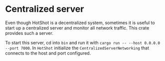 # Centralized server

Even though HotShot is a decentralized system, sometimes it is useful to start up a centralized server and monitor all network traffic. This crate provides such a server.

To start this server, cd into `bin` and run it with `cargo run -- --host 0.0.0.0 --port 7000`. In `HotShot` initialize the `CentralizedServerNetworking` that connects to the host and port configured.

